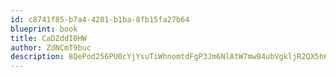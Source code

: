 ```yaml
---
id: c8741f85-b7a4-4201-b1ba-8fb15fa27b64
blueprint: book
title: CaDZddI0HW
author: ZdNCmT9buc
description: 8QePod256PU0cYjYsuTiWhnomtdFgP3Jm6NlAtW7mwB4ubVgkljR2QX5h6L9KwvfeMbo3eugGoG11WQ43zBUI4JseM3zkkK1KPzK
---
```

